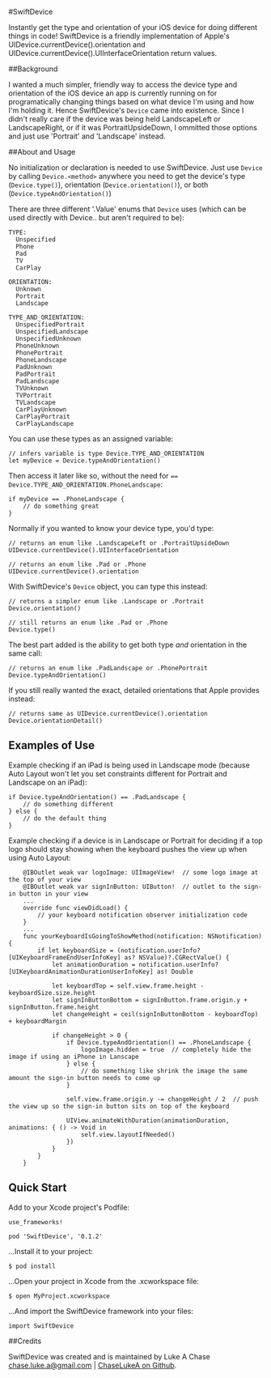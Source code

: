 #SwiftDevice

Instantly get the type and orientation of your iOS device for doing different things in code! SwiftDevice is a friendly implementation of Apple's UIDevice.currentDevice().orientation and UIDevice.currentDevice().UIInterfaceOrientation return values.

##Background

I wanted a much simpler, friendly way to access the device type and orientation of the iOS device an app is currently running on for programatically changing things based on what device I'm using and how I'm holding it. Hence SwiftDevice's `Device` came into existence. Since I didn't really care if the device was being held LandscapeLeft or LandscapeRight, or if it was PortraitUpsideDown, I ommitted those options and just use 'Portrait' and 'Landscape' instead.

##About and Usage

No initialization or declaration is needed to use SwiftDevice. Just use `Device` by calling `Device.<method>` anywhere you need to get the device's type (`Device.type()`), orientation (`Device.orientation()`), or both (`Device.typeAndOrientation()`)

There are three different '.Value' enums that `Device` uses (which can be used directly with Device.<ENUM>.<value> but aren't required to be):

```
TYPE:
  Unspecified
  Phone
  Pad
  TV
  CarPlay

ORIENTATION:
  Unknown
  Portrait
  Landscape

TYPE_AND_ORIENTATION:
  UnspecifiedPortrait
  UnspecifiedLandscape
  UnspecifiedUnknown
  PhoneUnknown
  PhonePortrait
  PhoneLandscape
  PadUnknown
  PadPortrait
  PadLandscape
  TVUnknown
  TVPortrait
  TVLandscape
  CarPlayUnknown
  CarPlayPortrait
  CarPlayLandscape
```

You can use these types as an assigned variable:

```
// infers variable is type Device.TYPE_AND_ORIENTATION
let myDevice = Device.typeAndOrientation()
```

Then access it later like so, without the need for `== Device.TYPE_AND_ORIENTATION.PhoneLandscape`:

```
if myDevice == .PhoneLandscape {
	// do something great
}
```

Normally if you wanted to know your device type, you'd type:

```
// returns an enum like .LandscapeLeft or .PortraitUpsideDown
UIDevice.currentDevice().UIInterfaceOrientation

// returns an enum like .Pad or .Phone
UIDevice.currentDevice().orientation
```

With SwiftDevice's `Device` object, you can type this instead:

```
// returns a simpler enum like .Landscape or .Portrait
Device.orientation()

// still returns an enum like .Pad or .Phone
Device.type()
```

The best part added is the ability to get both type _and_ orientation in the same call:

```
// returns an enum like .PadLandscape or .PhonePortrait
Device.typeAndOrientation()
```

If you still really wanted the exact, detailed orientations that Apple provides instead:

```
// returns same as UIDevice.currentDevice().orientation
Device.orientationDetail()
```

## Examples of Use

Example checking if an iPad is being used in Landscape mode (because Auto Layout won't let you set constraints different for Portrait and Landscape on an iPad):

```
if Device.typeAndOrientation() == .PadLandscape {
	// do something different
} else {
	// do the default thing
}
```

Example checking if a device is in Landscape or Portrait for deciding if a top logo should stay showing when the keyboard pushes the view up when using Auto Layout:

```
	@IBOutlet weak var logoImage: UIImageView!  // some logo image at the top of your view
	@IBOutlet weak var signInButton: UIButton!  // outlet to the sign-in button in your view
	...
	override func viewDidLoad() {
		// your keyboard notification observer initialization code
	}
	...
	func yourKeyboardIsGoingToShowMethod(notification: NSNotification) {
	    if let keyboardSize = (notification.userInfo?[UIKeyboardFrameEndUserInfoKey] as? NSValue)?.CGRectValue() {
	        let animationDuration = notification.userInfo?[UIKeyboardAnimationDurationUserInfoKey] as! Double
	            
	        let keyboardTop = self.view.frame.height - keyboardSize.size.height
	        let signInButtonBottom = signInButton.frame.origin.y + signInButton.frame.height
	        let changeHeight = ceil(signInButtonBottom - keyboardTop) + keyboardMargin
	            
	        if changeHeight > 0 {
	            if Device.typeAndOrientation() == .PhoneLandscape {
	                logoImage.hidden = true  // completely hide the image if using an iPhone in Lanscape
	            } else {
	            	// do something like shrink the image the same amount the sign-in button needs to come up
	            }
	            
	            self.view.frame.origin.y -= changeHeight / 2  // push the view up so the sign-in button sits on top of the keyboard
	            
	            UIView.animateWithDuration(animationDuration, animations: { () -> Void in
	                self.view.layoutIfNeeded()
	            })
	        }
	    }
	}
```

## Quick Start

Add to your Xcode project's Podfile:

```
use_frameworks!

pod 'SwiftDevice', '0.1.2' 
```

...Install it to your project:

```
$ pod install
```

...Open your project in Xcode from the .xcworkspace file:

```
$ open MyProject.xcworkspace
```

...And import the SwiftDevice framework into your files:

```
import SwiftDevice
```

##Credits

SwiftDevice was created and is maintained by Luke A Chase [chase.luke.a@gmail.com](mailto:chase.luke.a@gmail.com) | [ChaseLukeA on Github](http://github.com/ChaseLukeA).
